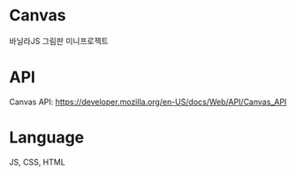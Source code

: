# Canvas
바닐라JS 그림판 미니프로젝트
# API
Canvas API: https://developer.mozilla.org/en-US/docs/Web/API/Canvas_API
# Language
JS, CSS, HTML
